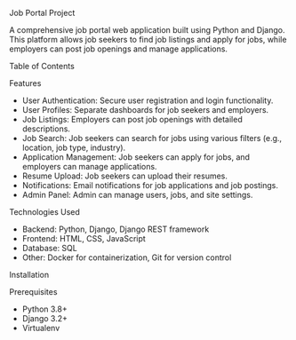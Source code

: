 Job Portal Project

A comprehensive job portal web application built using Python and Django. This platform allows job seekers to find job listings and apply for jobs, while employers can post job openings and manage applications.

Table of Contents

Features

- User Authentication: Secure user registration and login functionality.
- User Profiles: Separate dashboards for job seekers and employers.
- Job Listings: Employers can post job openings with detailed descriptions.
- Job Search: Job seekers can search for jobs using various filters (e.g., location, job type, industry).
- Application Management: Job seekers can apply for jobs, and employers can manage applications.
- Resume Upload: Job seekers can upload their resumes.
- Notifications: Email notifications for job applications and job postings.
- Admin Panel: Admin can manage users, jobs, and site settings.

Technologies Used

- Backend: Python, Django, Django REST framework
- Frontend: HTML, CSS, JavaScript 
- Database: SQL
- Other: Docker for containerization, Git for version control

Installation

Prerequisites

- Python 3.8+
- Django 3.2+
- Virtualenv

